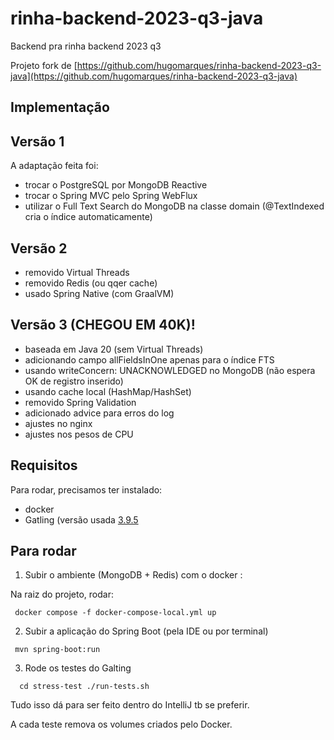 # rinha-backend-2023-q3-java

Backend pra rinha backend 2023 q3

Projeto fork de   [https://github.com/hugomarques/rinha-backend-2023-q3-java](https://github.com/hugomarques/rinha-backend-2023-q3-java)

## Implementação


## Versão 1

A adaptação feita foi:

- trocar o PostgreSQL por MongoDB Reactive
- trocar o Spring MVC pelo  Spring WebFlux
- utilizar o Full Text Search do MongoDB na classe domain (@TextIndexed  cria o índice automaticamente)

## Versão 2

- removido Virtual Threads
- removido Redis (ou qqer cache)
- usado Spring Native (com GraalVM)

## Versão 3  (CHEGOU EM 40K)! 

- baseada em Java 20 (sem Virtual Threads)
- adicionando campo allFieldsInOne apenas para o índice FTS
- usando  writeConcern: UNACKNOWLEDGED no MongoDB (não espera OK de registro inserido)
- usando cache local (HashMap/HashSet)
- removido Spring Validation
- adicionado advice para erros do log
- ajustes no nginx
- ajustes nos pesos de CPU 
 

## Requisitos

Para rodar, precisamos ter instalado:

* docker
* Gatling (versão usada [3.9.5](https://repo1.maven.org/maven2/io/gatling/highcharts/gatling-charts-highcharts-bundle/3.9.5/)


## Para rodar

1. Subir o ambiente (MongoDB + Redis) com o docker :

Na raiz do projeto, rodar: 

``  docker compose -f docker-compose-local.yml up  ``

2. Subir a aplicação do Spring Boot (pela IDE ou por terminal)

``  mvn spring-boot:run ``

3. Rode os testes do Galting

``  
cd stress-test
./run-tests.sh
   ``

Tudo isso dá para ser feito dentro do IntelliJ tb se preferir.

A cada teste remova os volumes criados pelo Docker. 
